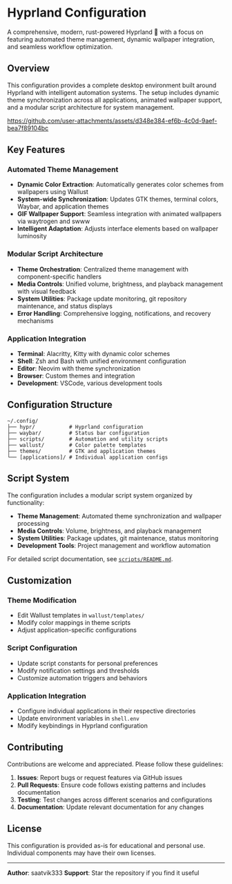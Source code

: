 # Hyprland Configuration

A comprehensive, modern, rust-powered Hyprland 🍚 with a focus on featuring automated theme management, dynamic wallpaper integration, and seamless workflow optimization.

## Overview

This configuration provides a complete desktop environment built around Hyprland with intelligent automation systems. The setup includes dynamic theme synchronization across all applications, animated wallpaper support, and a modular script architecture for system management.

https://github.com/user-attachments/assets/d348e384-ef6b-4c0d-9aef-bea7f89104bc

## Key Features

### Automated Theme Management

- **Dynamic Color Extraction**: Automatically generates color schemes from wallpapers using Wallust
- **System-wide Synchronization**: Updates GTK themes, terminal colors, Waybar, and application themes
- **GIF Wallpaper Support**: Seamless integration with animated wallpapers via waytrogen and swww
- **Intelligent Adaptation**: Adjusts interface elements based on wallpaper luminosity

### Modular Script Architecture

- **Theme Orchestration**: Centralized theme management with component-specific handlers
- **Media Controls**: Unified volume, brightness, and playback management with visual feedback
- **System Utilities**: Package update monitoring, git repository maintenance, and status displays
- **Error Handling**: Comprehensive logging, notifications, and recovery mechanisms

### Application Integration

- **Terminal**: Alacritty, Kitty with dynamic color schemes
- **Shell**: Zsh and Bash with unified environment configuration
- **Editor**: Neovim with theme synchronization
- **Browser**: Custom themes and integration
- **Development**: VSCode, various development tools

## Configuration Structure

```
~/.config/
├── hypr/           # Hyprland configuration
├── waybar/         # Status bar configuration
├── scripts/        # Automation and utility scripts
├── wallust/        # Color palette templates
├── themes/         # GTK and application themes
└── [applications]/ # Individual application configs
```

## Script System

The configuration includes a modular script system organized by functionality:

- **Theme Management**: Automated theme synchronization and wallpaper processing
- **Media Controls**: Volume, brightness, and playback management
- **System Utilities**: Package updates, git maintenance, status monitoring
- **Development Tools**: Project management and workflow automation

For detailed script documentation, see [`scripts/README.md`](scripts/README.md).

## Customization

### Theme Modification

- Edit Wallust templates in `wallust/templates/`
- Modify color mappings in theme scripts
- Adjust application-specific configurations

### Script Configuration

- Update script constants for personal preferences
- Modify notification settings and thresholds
- Customize automation triggers and behaviors

### Application Integration

- Configure individual applications in their respective directories
- Update environment variables in `shell.env`
- Modify keybindings in Hyprland configuration

## Contributing

Contributions are welcome and appreciated. Please follow these guidelines:

1. **Issues**: Report bugs or request features via GitHub issues
2. **Pull Requests**: Ensure code follows existing patterns and includes documentation
3. **Testing**: Test changes across different scenarios and configurations
4. **Documentation**: Update relevant documentation for any changes

## License

This configuration is provided as-is for educational and personal use. Individual components may have their own licenses.

---

**Author**: saatvik333
**Support**: Star the repository if you find it useful
